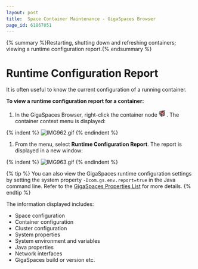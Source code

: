 ```yaml
---
layout: post
title:  Space Container Maintenance - GigaSpaces Browser
page_id: 61867051
---
```


{% summary %}Restarting, shutting down and refreshing containers; viewing a runtime configuration report.{% endsummary %}

# Runtime Configuration Report

It is often useful to know the current configuration of a running container.

**To view a runtime configuration report for a container:**

1. In the GigaSpaces Browser, right-click the container node
![IMG501.jpg](/attachment_files/IMG501.jpg).
The container context menu is displayed:

{% indent %}
![IMG962.gif](/attachment_files/IMG962.gif)
{% endindent %}

1. From the menu, select **Runtime Configuration Report**.
The report is displayed in a new window:

{% indent %}
![IMG963.gif](/attachment_files/IMG963.gif)
{% endindent %}

{% tip %}
You can also view the GigaSpaces runtime configuration settings by setting the system property
`-Dcom.gs.env.report=true` in the Java command line. Refer to the [GigaSpaces Properties List](/xap96/system-properties-list.html) for more details.
{% endtip %}

The information displayed includes:

- Space configuration
- Container configuration
- Cluster configuration
- System properties
- System environment and variables
- Java properties
- Network interfaces
- GigaSpaces build or version etc.
